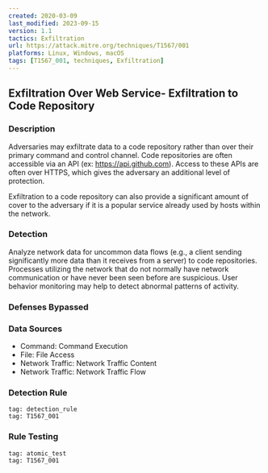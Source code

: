 ```yaml
---
created: 2020-03-09
last_modified: 2023-09-15
version: 1.1
tactics: Exfiltration
url: https://attack.mitre.org/techniques/T1567/001
platforms: Linux, Windows, macOS
tags: [T1567_001, techniques, Exfiltration]
---
```


## Exfiltration Over Web Service- Exfiltration to Code Repository

### Description

Adversaries may exfiltrate data to a code repository rather than over their primary command and control channel. Code repositories are often accessible via an API (ex: https://api.github.com). Access to these APIs are often over HTTPS, which gives the adversary an additional level of protection.

Exfiltration to a code repository can also provide a significant amount of cover to the adversary if it is a popular service already used by hosts within the network. 

### Detection

Analyze network data for uncommon data flows (e.g., a client sending significantly more data than it receives from a server) to code repositories. Processes utilizing the network that do not normally have network communication or have never been seen before are suspicious. User behavior monitoring may help to detect abnormal patterns of activity.

### Defenses Bypassed



### Data Sources

  - Command: Command Execution
  -  File: File Access
  -  Network Traffic: Network Traffic Content
  -  Network Traffic: Network Traffic Flow
### Detection Rule

```query
tag: detection_rule
tag: T1567_001
```

### Rule Testing

```query
tag: atomic_test
tag: T1567_001
```
